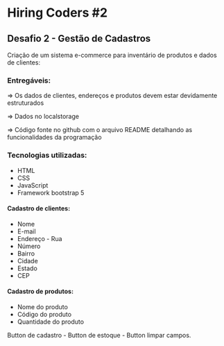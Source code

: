 # Hiring Coders #2
## Desafio 2 - Gestão de Cadastros

Criação de um sistema e-commerce para inventário de produtos e dados de clientes:

### Entregáveis:

=> Os dados de clientes, endereços e produtos devem estar devidamente estruturados

=> Dados no localstorage

=> Código fonte no github com o arquivo README detalhando as funcionalidades da programação

### Tecnologias utilizadas:

- HTML
- CSS
- JavaScript
- Framework bootstrap 5

#### Cadastro de clientes:

- Nome
- E-mail
- Endereço - Rua
- Número
- Bairro
- Cidade
- Estado
- CEP

#### Cadastro de produtos:

- Nome do produto
- Código do produto
- Quantidade do produto

Button de cadastro - Button de estoque - Button limpar campos.


